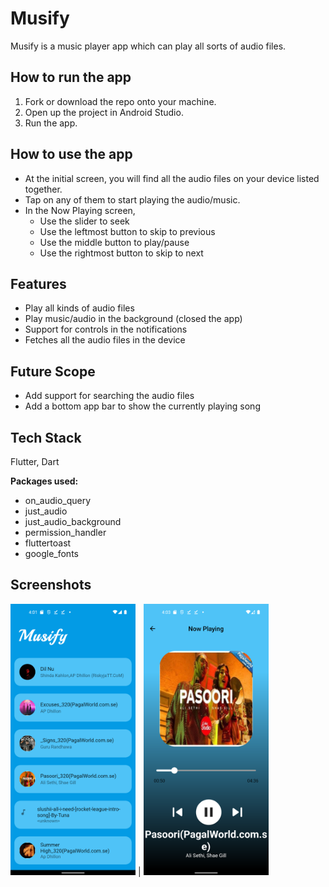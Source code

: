 
# Musify

Musify is a music player app which can play all sorts of audio files.

## How to run the app

1. Fork or download the repo onto your machine.
2. Open up the project in Android Studio.
3. Run the app.


## How to use the app

- At the initial screen, you will find all the audio files on your device listed together.
- Tap on any of them to start playing the audio/music.
- In the Now Playing screen, 
    * Use the slider to seek
    * Use the leftmost button to skip to previous 
    * Use the middle button to play/pause
    * Use the rightmost button to skip to next


## Features

- Play all kinds of audio files
- Play music/audio in the background (closed the app)
- Support for controls in the notifications
- Fetches all the audio files in the device


## Future Scope

- Add support for searching the audio files
- Add a bottom app bar to show the currently playing song
## Tech Stack

Flutter, Dart

**Packages used:**
- on_audio_query
- just_audio
- just_audio_background
- permission_handler
- fluttertoast
- google_fonts


## Screenshots

<img src="screenshots/Screenshot_20221230_160253.png" alt="drawing" width="200"/> |
<img src="screenshots/Screenshot_20221230_160400.png" alt="drawing" width="200"/>

